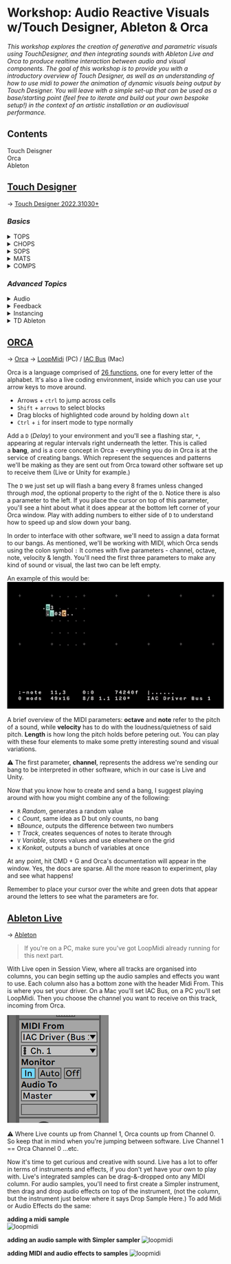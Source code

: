 # Workshop: Audio Reactive Visuals w/Touch Designer, Ableton & Orca

_This workshop explores the creation of generative and parametric visuals using TouchDesigner, and then integrating sounds with Ableton Live and Orca to produce realtime interaction between audio and visual components. The goal of this workshop is to provide you with a introductory overview of Touch Designer, as well as an understanding of how to use midi to power the animation of dynamic visuals being output by Touch Designer. You will leave with a simple set-up that can be used as a base/starting point (feel free to iterate and build out your own bespoke setup!) in the context of an artistic installation or an audiovisual performance._ <br />

## Contents

<div id="td">
Touch Deisgner
</div>
<div id="orca">
Orca</div>
<div id="ableton">
Ableton
</div>

## [Touch Designer](#td)

→ [Touch Designer 2022.31030+](https://derivative.ca/download/archive)

### _Basics_

<details>
<summary>TOPS</summary>

_Deals with 2D space. Each pixel has an x,y position and an RGBA value associated with it, every TOP has a resolution_<br />

**RGBA**
![RGBA](/images/RGBA.png)

**Noise Patterns**
![Noise Patterns](/images/NoisePatterns.png)

**Wiggly Edges**
![Wiggly Edges](/images/WigglyEdges.png)

</details>

<details>
<summary>CHOPS</summary>

_Deals with 1d space, dealing with numerical data, channel based, and each channel is sample based. AKA they take in data. Chops drive other parameters in touch designer. Can be 1 chan/1 sample, or 1 chan/multiple samples…_

**Single channel, single sample**
![Single channel and sample](/images/singlesample.png)

**Single channel, single sample**
![Single channel many samples](/images/manysamples.png)

**Map initial range to new range**
![remap range](/images/remaprange.png)

**Pattern OP as driver of other params**
![pattern op](/images/patternop.png)

**Lag OP to smooth out dynamic data**
![lag op](/images/lagop.png)

**Filter OP to smooth out dynamic data (similar to Lag, nuanced difference)**
![filter op](/images/filterop.png)

</details>

<details>
<summary>SOPS</summary>

_Deals with 3d space. SOPs can generate, import, modify and combine 3D surfaces (aka geometries)_

**3D object basics**
![baics](/images/3dbasics.png)

**Combining 3d objects into same 3d space**
![combine](/images/3dcombine.png)

**Animating 3d objects in same 3d space**
![animate](/images/3danimate.png)

**Deform 3d shapes (noise)**
![noise](/images/3dnoise.png)

**Deform 3d shapes (twist)**
![twist](/images/3dtwist.png)

**Order of Operations**
![order](/images/ooo.png)

**3D Rendered scene**
![lag op](/images/3drender.png)

</details>

<details>
<summary>MATS</summary>

_MATs used to create materials for geometry. They apply shaders to SOPs or 3D Geometry Objects for rendering textured surfaces with lighting._

**3D Rendered scene**
![materials](/images/materials.png)

</details>

<details>
<summary>COMPS</summary>

_These elements help in composing the different creative sketches you are interested in making._

_COMPs are unique compared to other operator families in that they contain their own networks. They contain everything from geos, to basic lights, to ui elements like buttons, sliders, and directories (Base, Container… etc)_

**Setting default values**
![defaults](/images/defaults.png)
![defaults2](/images/defaults2.png)

</details>

### _Advanced Topics_

<details>
<summary>Audio</summary>

_TD is not really a programm for audio production, but it’s great for analysis. It’s very common to see a DAW like Ableton paired with TouchDesigner for live shows. Types of data that can be handled include MIDI and OSC. Audio can be routed in and out of both. Here, the mic and an mp3 will be used._

**audio/mic & noise**
![audio mic](/images/audio_mic.png)

**audio as time**
![audio as time](/images/audio_time.png)

</details>

<details>
<summary>Feedback</summary>

_The Feedback TOP can be used to create feedback effects in TOPs. It can give fake motion blur by not clearing the color buffer. A buffer is simply a chunk of memory used to hold data. Color buffers contain color-index or RGB color data and may also contain alpha values._

**Basic Feedback Loops**
![feedback loops](/images/feedback.png)

</details>

<details>
<summary>Instancing</summary>

_Geometry instances in the are copies of the geometry object, which can be transformed independently. An instance doesn't actually have its own data, but rather just refers to an OP (or has an input) whose data it uses._

**Instancing**
![instancing](/images/instancing.png)

</details>

<details>
<summary>TD Ableton</summary>

_TD Ableton is a really handy package for bridgin Ableton with Touch Designer. It gives aggess to tracks, audio and midi notes & velocities_

**TD Ableton**
![tdableton](/images/tdableton.png)

</details>

## [ORCA](#orca)

→ [Orca](https://hundredrabbits.itch.io/orca)
→ [LoopMidi](http://www.tobias-erichsen.de/software/loopmidi.html) (PC) / [IAC Bus](https://help.ableton.com/hc/en-us/articles/209774225-How-to-setup-a-virtual-MIDI-bus) (Mac)

Orca is a language comprised of [26 functions](https://github.com/hundredrabbits/Orca), one for every letter of the alphabet. It's also a live coding environment, inside which you can use your arrow keys to move around.

- Arrows + `ctrl` to jump across cells
- `Shift` + `arrows` to select blocks
- Drag blocks of highlighted code around by holding down `alt`
- `Ctrl` + `i` for insert mode to type normally

Add a `D` (_Delay_) to your environment and you'll see a flashing star, `*`, appearing at regular intervals right underneath the letter. This is called a **bang**, and is a core concept in Orca - everything you do in Orca is at the service of creating bangs. Which represent the sequences and patterns we'll be making as they are sent out from Orca toward other software set up to receive them (Live or Unity for example.)

The `D` we just set up will flash a bang every 8 frames unless changed through *mod*, the optional property to the right of the `D`. Notice there is also a parameter to the left. If you place the cursor on top of this parameter, you'll see a hint about what it does appear at the bottom left corner of your Orca window. Play with adding numbers to either side of `D` to understand how to speed up and slow down your bang.

In order to interface with other software, we'll need to assign a data format to our bangs. As mentioned, we'll be working with MIDI, which Orca sends using the colon symbol `:` It comes with five parameters - channel, octave, note, velocity & length. You'll need the first three parameters to make any kind of sound or visual, the last two can be left empty.

An example of this would be:
![orca](/images/image.gif)

A brief overview of the MIDI parameters: **octave** and **note** refer to the pitch of a sound, while **velocity** has to do with the loudness/quietness of said pitch. **Length** is how long the pitch holds before petering out. You can play with these four elements to make some pretty interesting sound and visual variations.

⚠️ The first parameter, **channel**, represents the address we're sending our bang to be interpreted in other software, which in our case is Live and Unity.

Now that you know how to create and send a bang, I suggest playing around with how you might combine any of the following:

- `R` *Random*, generates a random value
- `C` *Count*, same idea as D but only counts, no bang
- `B`_Bounce_, outputs the difference between two numbers
- `T` *Track*, creates sequences of notes to iterate through
- `V` *Variable*, stores values and use elsewhere on the grid
- `K` *Konkat*, outputs a bunch of variables at once

At any point, hit CMD + G and Orca's documentation will appear in the window. Yes, the docs are sparse. All the more reason to experiment, play and see what happens!

Remember to place your cursor over the white and green dots that appear around the letters to see what the parameters are for.

## [Ableton Live](#ableton)

→ [Ableton](https://www.ableton.com/en/trial/)

> If you're on a PC, make sure you've got LoopMidi already running for this next part.

With Live open in Session View, where all tracks are organised into columns, you can begin setting up the audio samples and effects you want to use. Each column also has a bottom zone with the header Midi From. This is where you set your driver. On a Mac you'll set IAC Bus, on a PC you'll set LoopMidi. Then you choose the channel you want to receive on this track, incoming from Orca.

![loopmidi](/images/loopmidi.png)

⚠️ Where Live counts up from Channel 1, Orca counts up from Channel 0. So keep that in mind when you're jumping between software. Live Channel 1 == Orca Channel 0 ...etc.

Now it's time to get curious and creative with sound. Live has a lot to offer in terms of instruments and effects, if you don't yet have your own to play with. Live's integrated samples can be drag-&-dropped onto any MIDI column. For audio samples, you'll need to first create a Simpler instrument, then drag and drop audio effects on top of the instrument, (not the column, but the instrument just below where it says Drop Sample Here.) To add Midi or Audio Effects do the same:

**adding a midi sample**<br />
![loopmidi](/images/midisample.gif)

**adding an audio sample with Simpler sampler**
![loopmidi](/images/simplersampling.gif)

**adding MIDI and audio effects to samples**
![loopmidi](/images/addingfx.gif)

